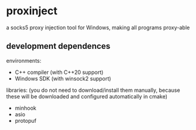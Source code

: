 # proxinject

a socks5 proxy injection tool for Windows, making all programs proxy-able

## development dependences

environments:
- C++ compiler (with C++20 support)
- Windows SDK (with winsock2 support)

libraries: (you do not need to download/install them manually, because these will be downloaded and configured automatically in cmake)
- minhook
- asio
- protopuf
